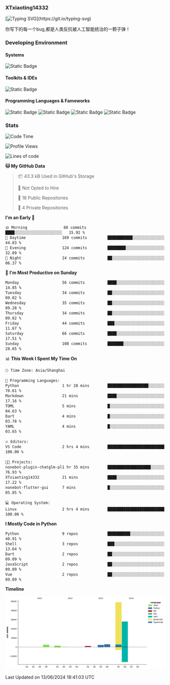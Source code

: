 ### XTxiaoting14332

[![Typing SVG](https://readme-typing-svg.herokuapp.com?font=JetBrians+Mono&pause=1000&random=false&width=435&lines=Hello+World!)](https://git.io/typing-svg)

你写下的每一个bug,都是人类反抗被人工智能统治的一颗子弹！

### Developing Environment

#### Systems

![Static Badge](https://img.shields.io/badge/Ubuntu-%20?style=flat-square&logo=ubuntu&logoColor=white&color=E34F26)

#### Toolkits & IDEs

![Static Badge](https://img.shields.io/badge/Visual%20Studio%20Code-%20?style=flat-square&logo=visualstudiocode&logoColor=white&color=blue)

#### Programming Languages & Fameworks

![Static Badge](https://img.shields.io/badge/Dart-%20?style=flat-square&logo=dart&logoColor=white&color=0175C2)
![Static Badge](https://img.shields.io/badge/Flutter-%20?style=flat-square&logo=flutter&logoColor=white&color=02569B)
![Static Badge](https://img.shields.io/badge/Python-%20?style=flat-square&logo=python&logoColor=white&color=E7A781)
![Static Badge](https://img.shields.io/badge/Bash%20Shell-%20?style=flat-square&logo=shell&logoColor=white&color=49D868)

### Stats

<!--START_SECTION:waka-->
![Code Time](http://img.shields.io/badge/Code%20Time-2%20hrs%204%20mins-blue)

![Profile Views](http://img.shields.io/badge/Profile%20Views-32-blue)

![Lines of code](https://img.shields.io/badge/From%20Hello%20World%20I%27ve%20Written-87.3%20thousand%20lines%20of%20code-blue)

**🐱 My GitHub Data** 

> 📦 43.3 kB Used in GitHub's Storage 
 > 
> 🚫 Not Opted to Hire
 > 
> 📜 18 Public Repositories 
 > 
> 🔑 4 Private Repositories 
 > 
**I'm an Early 🐤** 

```text
🌞 Morning                60 commits          ████░░░░░░░░░░░░░░░░░░░░░   15.92 % 
🌆 Daytime                169 commits         ███████████░░░░░░░░░░░░░░   44.83 % 
🌃 Evening                124 commits         ████████░░░░░░░░░░░░░░░░░   32.89 % 
🌙 Night                  24 commits          ██░░░░░░░░░░░░░░░░░░░░░░░   06.37 % 
```
📅 **I'm Most Productive on Sunday** 

```text
Monday                   56 commits          ████░░░░░░░░░░░░░░░░░░░░░   14.85 % 
Tuesday                  34 commits          ██░░░░░░░░░░░░░░░░░░░░░░░   09.02 % 
Wednesday                35 commits          ██░░░░░░░░░░░░░░░░░░░░░░░   09.28 % 
Thursday                 34 commits          ██░░░░░░░░░░░░░░░░░░░░░░░   09.02 % 
Friday                   44 commits          ███░░░░░░░░░░░░░░░░░░░░░░   11.67 % 
Saturday                 66 commits          ████░░░░░░░░░░░░░░░░░░░░░   17.51 % 
Sunday                   108 commits         ███████░░░░░░░░░░░░░░░░░░   28.65 % 
```


📊 **This Week I Spent My Time On** 

```text
🕑︎ Time Zone: Asia/Shanghai

💬 Programming Languages: 
Python                   1 hr 28 mins        ██████████████████░░░░░░░   70.61 % 
Markdown                 21 mins             ████░░░░░░░░░░░░░░░░░░░░░   17.16 % 
TOML                     5 mins              █░░░░░░░░░░░░░░░░░░░░░░░░   04.63 % 
Dart                     4 mins              █░░░░░░░░░░░░░░░░░░░░░░░░   03.78 % 
YAML                     4 mins              █░░░░░░░░░░░░░░░░░░░░░░░░   03.65 % 

🔥 Editors: 
VS Code                  2 hrs 4 mins        █████████████████████████   100.00 % 

🐱‍💻 Projects: 
nonebot-plugin-chatglm-pl1 hr 35 mins        ███████████████████░░░░░░   76.93 % 
XTxiaoting14332          21 mins             ████░░░░░░░░░░░░░░░░░░░░░   17.22 % 
nonebot-flutter-gui      7 mins              █░░░░░░░░░░░░░░░░░░░░░░░░   05.85 % 

💻 Operating System: 
Linux                    2 hrs 4 mins        █████████████████████████   100.00 % 
```

**I Mostly Code in Python** 

```text
Python                   9 repos             ██████████░░░░░░░░░░░░░░░   40.91 % 
Shell                    3 repos             ███░░░░░░░░░░░░░░░░░░░░░░   13.64 % 
Dart                     2 repos             ██░░░░░░░░░░░░░░░░░░░░░░░   09.09 % 
JavaScript               2 repos             ██░░░░░░░░░░░░░░░░░░░░░░░   09.09 % 
Vue                      2 repos             ██░░░░░░░░░░░░░░░░░░░░░░░   09.09 % 
```



**Timeline**

![Lines of Code chart](https://raw.githubusercontent.com/XTxiaoting14332/XTxiaoting14332/main/assets/bar_graph.png)


 Last Updated on 13/06/2024 18:41:03 UTC
<!--END_SECTION:waka-->